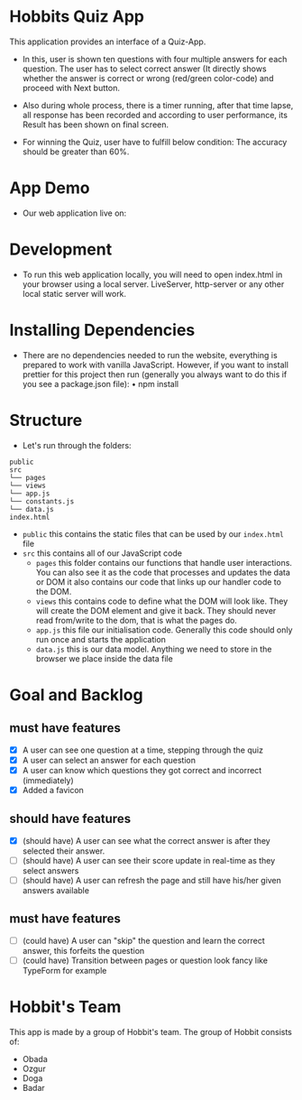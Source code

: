 # Hobbits Quiz App

This application provides an interface of a Quiz-App.

- In this, user is shown ten questions with four multiple answers for each question. The user has to select correct answer (It directly shows whether the answer is correct or wrong (red/green color-code) and proceed with Next button.

- Also during whole process, there is a timer running, after that time lapse, all response has been recorded and according to user performance, its Result has been shown on final screen.

- For winning the Quiz, user have to fulfill below condition:
  The accuracy should be greater than 60%.

# App Demo

- Our web application live on:

# Development

- To run this web application locally, you will need to open index.html in your browser using a local server. LiveServer, http-server or any other local static server will work.

# Installing Dependencies

- There are no dependencies needed to run the website, everything is prepared to work with vanilla JavaScript. However, if you want to install prettier for this project then run (generally you always want to do this if you see a package.json file):
  • npm install

# Structure

- Let's run through the folders:

```
public
src
└── pages
└── views
└── app.js
└── constants.js
└── data.js
index.html
```

- `public` this contains the static files that can be used by our `index.html` file
- `src` this contains all of our JavaScript code
  - `pages` this folder contains our functions that handle user interactions. You can also see it as the code that processes and updates the data or DOM
    it also contains our code that links up our handler code to the DOM.
  - `views` this contains code to define what the DOM will look like. They will create the DOM element and give it back. They should never read from/write to the dom, that is what the pages do.
  - `app.js` this file our initialisation code. Generally this code should only run once and starts the application
  - `data.js` this is our data model. Anything we need to store in the browser we place inside the data file

# Goal and Backlog

## must have features

- [x] A user can see one question at a time, stepping through the quiz
- [x] A user can select an answer for each question
- [x] A user can know which questions they got correct and incorrect (immediately)
- [x] Added a favicon

## should have features

- [x] (should have) A user can see what the correct answer is after they selected their answer.
- [ ] (should have) A user can see their score update in real-time as they select answers
- [ ] (should have) A user can refresh the page and still have his/her given answers available

## must have features

- [ ] (could have) A user can "skip" the question and learn the correct answer, this forfeits the question
- [ ] (could have) Transition between pages or question look fancy like TypeForm for example

# Hobbit's Team

This app is made by a group of Hobbit's team. The group of Hobbit consists of:

- Obada
- Ozgur
- Doga
- Badar
